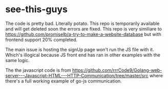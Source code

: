 # see-this-guys
The code is pretty bad. Literally potato.
This repo is temporarily available and will get deleted soon the errors are fixed.
This repo is very similiare to https://github.com/promiselb/a-try-to-make-a-website-database but with frontend support 20% completed.

The main issue is hosting the signUp page won't run the JS file with it. Which's illogical because JS front end has ran in other examples with the same logic.

The the javascript code is from https://github.com/rrrCode9/Golang-web-server---Javascript-HTML---HTTP-Communication/tree/master/src where there's a full working example of go-js communication.
